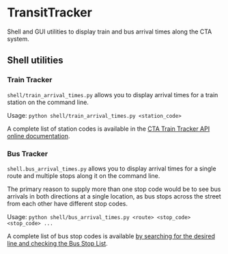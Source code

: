 # TransitTracker

Shell and GUI utilities to display train and bus arrival times along the CTA system.

## Shell utilities

### Train Tracker

`shell/train_arrival_times.py` allows you to display arrival times for a train station on the command line.

Usage: `python shell/train_arrival_times.py <station_code>`

A complete list of station codes is available in the 
[CTA Train Tracker API online documentation](https://www.transitchicago.com/assets/1/6/cta_Train_Tracker_API_Developer_Guide_and_Documentation.pdf).

### Bus Tracker

`shell.bus_arrival_times.py` allows you to display arrival times for a single route and multiple stops along it on the command line.

The primary reason to supply more than one stop code would be to see bus arrivals in both directions at a single location, as bus stops across the street from each other
have different stop codes.

Usage: `python shell/bus_arrival_times.py <route> <stop_code> <stop_code> ...`

A complete list of bus stop codes is available [by searching for the desired line and checking the Bus Stop List](https://www.transitchicago.com/schedules/).
